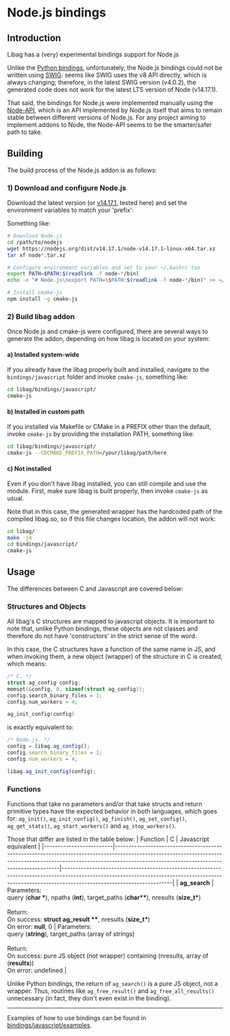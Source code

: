 # Node.js bindings

## Introduction
Libag has a (very) experimental bindings support for Node.js

Unlike the
[Python bindings](https://github.com/Theldus/libag/tree/master/bindings/python),
unfortunately, the Node.js bindings could not be written using
[SWIG](http://www.swig.org/): seems like SWIG uses the v8 API directly, which is
always changing; therefore, in the latest SWIG version (v4.0.2), the generated code
does not work for the latest LTS version of Node (v14.17.1).

That said, the bindings for Node.js were implemented manually using the
[Node-API](https://nodejs.org/dist/latest-v14.x/docs/api/n-api.html), which is an
API implemented by Node.js itself that aims to remain stable between different
versions of Node.js. For any project aiming to implement addons to Node, the
Node-API seems to be the smarter/safer path to take.

## Building
The build process of the Node.js addon is as follows:

### 1) Download and configure Node.js
Download the latest version (or
[v14.17.1](https://nodejs.org/dist/v14.17.1/node-v14.17.1-linux-x64.tar.xz),
tested here) and set the environment variables to match your 'prefix':

Something like:
```bash
# Download Node.js
cd /path/to/nodejs
wget https://nodejs.org/dist/v14.17.1/node-v14.17.1-linux-x64.tar.xz
tar xf node*.tar.xz

# Configure environment variables and set to your ~/.bashrc too
export PATH=$PATH:$(readlink -f node-*/bin)
echo -e "# Node.js\nexport PATH=\$PATH:$(readlink -f node-*/bin)" >> ~/.bashrc

# Install cmake-js
npm install -g cmake-js
```
### 2) Build libag addon
Once Node.js and cmake-js were configured, there are several ways to generate the
addon, depending on how libag is located on your system:

#### a) Installed system-wide
If you already have the libag properly built and installed, navigate to the
`bindings/javascript` folder and invoke `cmake-js`, something like:
```bash
cd libag/bindings/javascript/
cmake-js
```
#### b) Installed in custom path
If you installed via Makefile or CMake in a PREFIX other than the default, invoke
`cmake-js` by providing the installation PATH, something like:
```bash
cd libag/bindings/javascript/
cmake-js --CDCMAKE_PREFIX_PATH=/your/libag/path/here
```
#### c) Not installed
Even if you don't have libag installed, you can still compile and use the module.
First, make sure libag is built properly, then invoke `cmake-js` as usual.

Note that in this case, the generated wrapper has the hardcoded path of the
compiled libag.so, so if this file changes location, the addon will not work:
```bash
cd libag/
make -j4
cd bindings/javascript/
cmake-js
```
## Usage
The differences between C and Javascript are covered below:

### Structures and Objects
All libag's C structures are mapped to javascript objects. It is important to note
that, unlike Python bindings, these objects are not classes and therefore do not
have 'constructors' in the strict sense of the word.

In this case, the C structures have a function of the same name in JS, and when
invoking them, a new object (wrapper) of the structure in C is created, which means:
```c
/* C. */
struct ag_config config;
memset(&config, 0, sizeof(struct ag_config));
config.search_binary_files = 1;
config.num_workers = 4;

ag_init_config(config)
```
is exactly equivalent to:
```javascript
/* Node.js. */
config = libag.ag_config();
config.search_binary_files = 1;
config.num_workers = 4;

libag.ag_init_config(config);
```

### Functions
Functions that take no parameters and/or that take structs and return primitive
types have the expected behavior in both languages, which goes for: `ag_init()`,
`ag_init_config()`, `ag_finish()`, `ag_set_config()`, `ag_get_stats()`,
`ag_start_workers()` and `ag_stop_workers()`.

Those that differ are listed in the table below:
| Function                | C                                                                                                                                                                                                                    | Javascript equivalent                                                                                                                                                                                  |
|-------------------------|----------------------------------------------------------------------------------------------------------------------------------------------------------------------------------------------------------------------|----------------------------------------------------------------------------------------------------------------------------------------------------------------------------------------------------|
| **ag_search**           | Parameters:<br>query (**char \***), npaths (**int**), target_paths (**char\*\***), nresults (**size_t\***)<br><br>Return:<br>On success: **struct ag_result \*\***, nresults (**size_t\***)<br>On error: **null**, 0 | Parameters:<br>query (**string**), target_paths (array of strings)<br><br>Return:<br>On success: pure JS object (not wrapper) containing (nresults, array of (**results**))<br>On error: undefined |

Unlike Python bindings, the return of `ag_search()` is a pure JS object, not a
wrapper. Thus, routines like `ag_free_result()` and `ag_free_all_results()`
unnecessary (in fact, they don't even exist in the binding).

---

Examples of how to use bindings can be found in
[bindings/javascript/examples](https://github.com/Theldus/libag/tree/master/bindings/javascript/examples).
